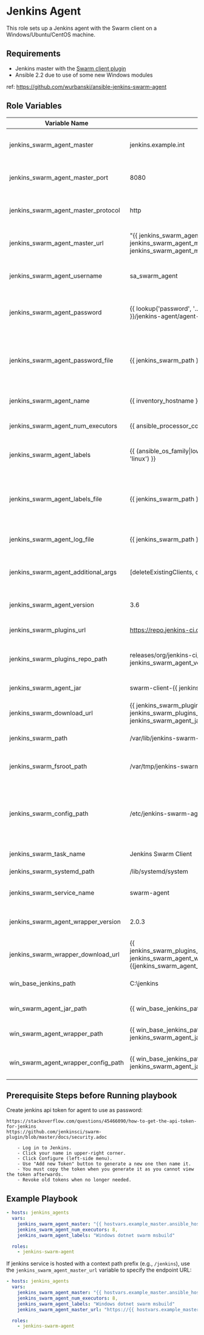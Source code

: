 Jenkins Agent
=============

This role sets up a Jenkins agent with the Swarm client on a Windows/Ubuntu/CentOS machine.

Requirements
------------

* Jenkins master with the [Swarm client plugin](https://wiki.jenkins-ci.org/display/JENKINS/Swarm+Plugin)
* Ansible 2.2 due to use of some new Windows modules

ref: https://github.com/wurbanski/ansible-jenkins-swarm-agent

Role Variables
--------------

| Variable Name                        | Default                                                                                                                                                 | Description                                                                                       |
|--------------------------------------|---------------------------------------------------------------------------------------------------------------------------------------------------------|---------------------------------------------------------------------------------------------------|
| jenkins_swarm_agent_master            | jenkins.example.int                                                                                                                                          | Host that Jenkins main/controller UI is hosted                                                    |
| jenkins_swarm_agent_master_port            | 8080                                                                                                                                                    | Port that Jenkins main UI is listening on                                                         |
| jenkins_swarm_agent_master_protocol        | http                                                                                                                                                    | Protocol that Jenkins main UI is reachable by                                                     |
| jenkins_swarm_agent_master_url        | "{{ jenkins_swarm_agent_master_protocol }}://{{ jenkins_swarm_agent_master }}:{{ jenkins_swarm_agent_master_port }}" | URL that Jenkins main UI is reachable by                                                     |
| jenkins_swarm_agent_username               | sa_swarm_agent                                                                                                                                          | User account to use while authenticating to                                                       |
| jenkins_swarm_agent_password               | {{ lookup('password', '../credentials/{{ inventory_hostname }}/jenkins-agent/agent-password.txt') }}                                                    | A password to authenticate against the Jenkins Master                                             |
| jenkins_swarm_agent_password_file          | {{ jenkins_swarm_path }}/password.swarm                                                                                                                 | A file to hold the password with which to authenticate against the Jenkins Master                 |
| jenkins_swarm_agent_name                   | {{ inventory_hostname }}                                                                                                                                | How this agent will show up in the UI                                                             |
| jenkins_swarm_agent_num_executors          | {{ ansible_processor_cores\*2 }}                                                                                                                        | Number of executors for running jobs                                                              |
| jenkins_swarm_agent_labels                 | {{ (ansible_os_family\|lower() == 'windows')\|ternary('windows', 'linux') }}                                                                            | A space separated list of labels, for restricting jobs                                            |
| jenkins_swarm_agent_labels_file            | {{ jenkins_swarm_path }}/labels.swarm                                                                                                                   | A file to hold the labels and add/remove dynamically (Swarm agent 3.3 and above)                 |
| jenkins_swarm_agent_log_file               | {{ jenkins_swarm_path }}/swarm.log                                                                                                                      | Where the swarm agent will log to                                                                 |
| jenkins_swarm_agent_additional_args        | [deleteExistingClients, disableClientsUniqueId]                                                                                                         | Additional arguments to send to the Swarm agent jar                                              |
| jenkins_swarm_agent_version         | 3.6                                                                                                                                                     | Version of the Swarm agent to download                                                           |
| jenkins_swarm_plugins_url                  | https://repo.jenkins-ci.org                                                                                                                             | Base URL to download the agent                                                                   |
| jenkins_swarm_plugins_repo_path            | releases/org/jenkins-ci/plugins/swarm-client/{{ jenkins_swarm_agent_version }}                                                                         | URL between the base URL and the jar file name                                                    |
| jenkins_swarm_agent_jar             | swarm-client-{{ jenkins_swarm_agent_version }}.jar                                                                                                     | The file name for the swarm agent jar                                                            |
| jenkins_swarm_download_url           | {{ jenkins_swarm_plugins_url }}/{{ jenkins_swarm_plugins_repo_path }}/{{ jenkins_swarm_agent_jar }}                                                                | Full URL to the Swarm agent jar                                                                  |
| jenkins_swarm_path                   | /var/lib/jenkins-swarm-agent                                                                                                                                        | Path to the swarm agent jar file                                                                 |
| jenkins_swarm_fsroot_path                   | /var/tmp/jenkins-swarm-agent                                                                                                                                        | Path for the swarm agent `-fsroot` parameter                                                                 |
| jenkins_swarm_config_path            | /etc/jenkins-swarm-agent                                                                                                                                            | For CentOS while it is using the init.d setup, this is where the swarm-client settings are stored |
| jenkins_swarm_task_name              | Jenkins Swarm Client                                                                                                                                    | Description for systemd                                                                           |
| jenkins_swarm_systemd_path           | /lib/systemd/system                                                                                                                                     | Path to systemd folder                                                                            |
| jenkins_swarm_service_name           | swarm-agent                                                                                                                                            | Name of the systemd service                                                                       |
| jenkins_swarm_agent_wrapper_version | 2.0.3                                                                                                                                                   | Windows Service Wrapper version                                                                   |
| jenkins_swarm_wrapper_download_url   | {{ jenkins_swarm_plugins_url}}/releases/com/sun/winsw/winsw/{{ jenkins_swarm_agent_wrapper_version }}/winsw-{{jenkins_swarm_agent_wrapper_version}}-bin.exe | Full URL to the Windows Service Wrapper exe                                                       |
| win_base_jenkins_path                | C:\\jenkins                                                                                                                                             | Base path for the Jenkins agent                                                                   |
| win_swarm_agent_jar_path            | {{ win_base_jenkins_path }}\\{{ jenkins_swarm_agent_jar }}                                                                                             | Path to the Swarm agent jar file                                                                 |
| win_swarm_agent_wrapper_path        | {{ win_base_jenkins_path }}\\{{ jenkins_swarm_agent_jar\|replace('.jar', '.exe') }}                                                                    | Path to the service wrapper exe                                                                   |
| win_swarm_agent_wrapper_config_path | {{ win_base_jenkins_path }}\\{{ jenkins_swarm_agent_jar\|replace('.jar', '.xml') }}                                                                    | Path to the service wrapper config file                                                           |




Prerequisite Steps before Running playbook
------------------------------------------

Create jenkins api token for agent to use as password:

    https://stackoverflow.com/questions/45466090/how-to-get-the-api-token-for-jenkins
    https://github.com/jenkinsci/swarm-plugin/blob/master/docs/security.adoc

        - Log in to Jenkins.
        - Click your name in upper-right corner.
        - Click Configure (left-side menu).
        - Use "Add new Token" button to generate a new one then name it.
        - You must copy the token when you generate it as you cannot view the token afterwards.
        - Revoke old tokens when no longer needed.

Example Playbook
----------------

```yaml
- hosts: jenkins_agents
  vars:
    jenkins_swarm_agent_master: "{{ hostvars.example_master.ansible_host }}",
    jenkins_swarm_agent_num_executors: 8,
    jenkins_swarm_agent_labels: "Windows dotnet swarm msbuild"

  roles:
    - jenkins-swarm-agent
```

If jenkins service is hosted with a context path prefix (e.g., `/jenkins`), use the `jenkins_swarm_agent_master_url` variable to specify the endpoint URL:
```yaml
- hosts: jenkins_agents
  vars:
    jenkins_swarm_agent_master: "{{ hostvars.example_master.ansible_host }}",
    jenkins_swarm_agent_num_executors: 8,
    jenkins_swarm_agent_labels: "Windows dotnet swarm msbuild"
    jenkins_swarm_agent_master_url: "https://{{ hostvars.example_master.ansible_host }}/jenkins",

  roles:
    - jenkins-swarm-agent
```
